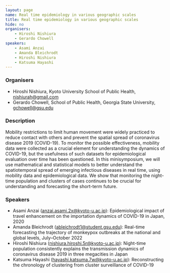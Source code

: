 ```yaml
---
layout: page
name: Real time epidemiology in various geographic scales
title: Real time epidemiology in various geographic scales
hide: no
organisers:
    - Hiroshi Nishiura
    - Gerardo Chowell
speakers:
    - Asami Anzai
    - Amanda Bleichrodt
    - Hiroshi Nishiura
    - Katsuma Hayashi
---
```

### Organisers

- Hiroshi Nishiura, Kyoto University School of Public Health, nishiurah@gmail.com
- Gerardo Chowell, School of Public Health, Georgia State University, gchowell@gsu.edu

### Description

Mobility restrictions to limit human movement were widely practiced to reduce contact with others and prevent the spatial spread of coronavirus disease 2019 (COVID-19). To monitor the possible effectiveness, mobility data were collected as a crucial element for understanding the dynamics of COVID-19, but the usefulness of such datasets for epidemiological evaluation over time has been questioned. In this minisymposium, we will use mathematical and statistical models to better understand the spatiotemporal spread of emerging infectious diseases in real time, using mobility data and epidemiological data. We show that monitoring the night-time population and clusters of cases continues to be crucial for understanding and forecasting the short-term future.

### Speakers

- Asami Anzai (anzai.asami.2x@kyoto-u.ac.jp): Epidemiological impact of travel enhancement on the importation dynamics of COVID-19 in Japan, 2020
- Amanda Bleichrodt (ableichrodt1@student.gsu.edu): Real-time forecasting the trajectory of monkeypox outbreaks at the national and global levels, July–October 2022
- Hiroshi Nishiura (nishiura.hiroshi.5r@kyoto-u.ac.jp): Night-time population consistently explains the transmission dynamics of coronavirus disease 2019 in three megacities in Japan
- Katsuma Hayashi (hayashi.katsuma.7w@kyoto-u.ac.jp): Reconstructing the chronology of clustering from cluster surveillance of COVID-19